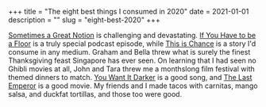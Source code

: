 +++
title = "The eight best things I consumed in 2020"
date = 2021-01-01
description = ""
slug = "eight-best-2020"
+++

[Sometimes a Great Notion](https://en.wikipedia.org/wiki/Sometimes_a_Great_Notion) is challenging and devastating.
[If You Have to be a Floor](https://thememorypalace.us/if-you-have-to-be-a-floor-the-met-residency-episode-6/) is a truly special podcast episode, while
[This is Chance](https://99percentinvisible.org/episode/this-is-chance-redux/) is a story I'd consume in any medium.
Graham and Bella threw what is surely the finest Thanksgiving feast Singapore has ever seen.
On learning that I had seen no Ghibli movies at all, John and Tara threw me a monthslong film festival with themed dinners to match.
[You Want It Darker](https://youtu.be/YD6fvzGIBfQ") is a good song, and
[The Last Emperor](https://en.wikipedia.org/wiki/The_Last_Emperor) is a good movie.
My friends and I made tacos with carnitas, mango salsa, and duckfat tortillas, and those too were good.
